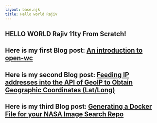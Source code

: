 ```yaml
---
layout: base.njk
title: Hello world Rajiv
---
```

## **HELLO WORLD Rajiv 11ty From Scratch!**

## Here is my first Blog post: [An introduction to open-wc](firstPost.md)

## Here is my second Blog post: [Feeding IP addresses into the API of GeoIP to Obtain Geographic Coordinates (Lat/Long)](secondPost.md)

## Here is my third Blog post: [Generating a Docker File for your NASA Image Search Repo](thirdPost.md)



